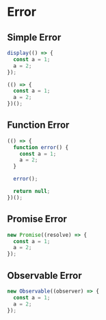 # Error

## Simple Error

```js eval
display(() => {
  const a = 1;
  a = 2;
});
```

```js eval
(() => {
  const a = 1;
  a = 2;
})();
```

## Function Error

```js eval
(() => {
  function error() {
    const a = 1;
    a = 2;
  }

  error();

  return null;
})();
```

## Promise Error

```js eval
new Promise((resolve) => {
  const a = 1;
  a = 2;
});
```

## Observable Error

```js eval
new Observable((observer) => {
  const a = 1;
  a = 2;
});
```
